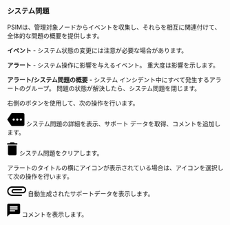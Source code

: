 ### システム問題

PSIMは、管理対象ノードからイベントを収集し、それらを相互に関連付けて、全体的な問題の概要を提供します。

**イベント** - システム状態の変更には注意が必要な場合があります。

**アラート** - システム操作に影響を与えるイベント。 重大度は影響を示します。

**アラート/システム問題の概要** - システム インシデント中にすべて発生するアラートのグループ。 問題の状態が解決したら、システム問題を閉じます。

右側のボタンを使用して、次の操作を行います。

![](cov-icn-more_3dots-horiz-15px.svg) システム問題の詳細を表示、サポート データを取得、コメントを追加します。

![](cov-icn_delete_trashcan-15px.svg) システム問題をクリアします。

アラートのタイトルの横にアイコンが表示されている場合は、アイコンを選択して次の操作を行います。

![](cov-icn_attachment_paperclip-horiz-15px.svg) 自動生成されたサポートデータを表示します。

![](cov-icn_chat_comment-15px.svg) コメントを表示します。
